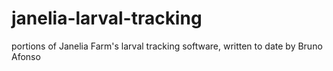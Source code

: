 janelia-larval-tracking
=======================

portions of Janelia Farm's larval tracking software, written to date by Bruno Afonso
